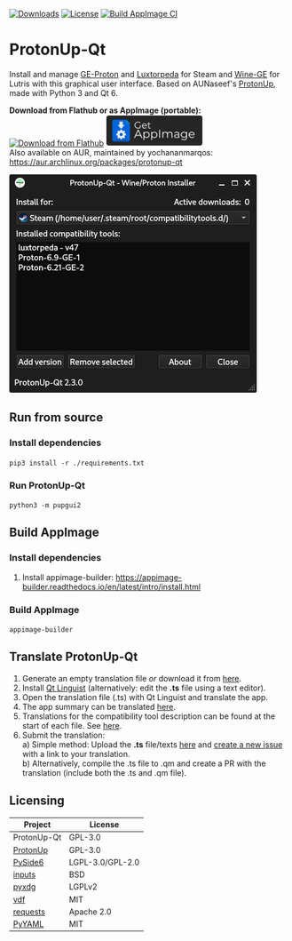[![Downloads](https://img.shields.io/github/downloads/DavidoTek/ProtonUp-Qt/total.svg)](https://github.com/DavidoTek/ProtonUp-Qt/releases)
[![License](https://img.shields.io/github/license/DavidoTek/ProtonUp-Qt)](https://github.com/DavidoTek/ProtonUp-Qt/blob/main/LICENSE)
[![Build AppImage CI](https://github.com/DavidoTek/ProtonUp-Qt/actions/workflows/appimage-ci.yml/badge.svg)](https://github.com/DavidoTek/ProtonUp-Qt/actions/workflows/appimage-ci.yml)

# ProtonUp-Qt
Install and manage [GE-Proton](https://github.com/GloriousEggroll/proton-ge-custom) and [Luxtorpeda](https://github.com/luxtorpeda-dev/luxtorpeda) for Steam and [Wine-GE](https://github.com/GloriousEggroll/wine-ge-custom) for Lutris with this graphical user interface. Based on AUNaseef's [ProtonUp](https://github.com/AUNaseef/protonup), made with Python 3 and Qt 6.  

**Download from Flathub or as AppImage (portable):**  
[<img height="56px" src="https://flathub.org/assets/badges/flathub-badge-en.png" alt="Download from Flathub" />](https://flathub.org/apps/details/net.davidotek.pupgui2) [<img height="56px" src="https://raw.githubusercontent.com/srevinsaju/get-appimage/master/static/badges/get-appimage-branding-dark.png" alt="Download AppImage" />](https://github.com/DavidoTek/ProtonUp-Qt/releases)  
Also available on AUR, maintained by yochananmarqos: https://aur.archlinux.org/packages/protonup-qt


![ProtonUp-Qt Screenshot](.github/images/pupgui2-screenshot2.png)

## Run from source
### Install dependencies
`pip3 install -r ./requirements.txt`
### Run ProtonUp-Qt
`python3 -m pupgui2`

## Build AppImage
### Install dependencies
1. Install appimage-builder: https://appimage-builder.readthedocs.io/en/latest/intro/install.html  
### Build AppImage
`appimage-builder`

## Translate ProtonUp-Qt
1. Generate an empty translation file *or* download it from [here](https://github.com/DavidoTek/ProtonUp-Qt/blob/main/i18n/pupgui2_de.ts).
2. Install [Qt Linguist](https://flathub.org/apps/details/io.qt.Linguist) (alternatively: edit the **.ts** file using a text editor).
3. Open the translation file (.ts) with Qt Linguist and translate the app.
4. The app summary can be translated [here](https://github.com/DavidoTek/ProtonUp-Qt/blob/main/share/metainfo/net.davidotek.pupgui2.appdata.xml#L7).
5. Translations for the compatibility tool description can be found at the start of each file. See [here](https://github.com/DavidoTek/ProtonUp-Qt/tree/main/pupgui2/resources/ctmods).
6. Submit the translation:   
   a) Simple method: Upload the **.ts** file/texts [here](https://gist.github.com/) and [create a new issue](https://github.com/DavidoTek/ProtonUp-Qt/issues/new?labels=translation&title=Translation:%20language) with a link to your translation.  
   b) Alternatively, compile the .ts file to .qm and create a PR with the translation (include both the .ts and .qm file).

## Licensing
Project|License
-------|--------
ProtonUp-Qt|GPL-3.0
[ProtonUp](https://pypi.org/project/protonup/)|GPL-3.0
[PySide6](https://pypi.org/project/PySide6/)|LGPL-3.0/GPL-2.0
[inputs](https://pypi.org/project/inputs/)|BSD
[pyxdg](https://pypi.org/project/pyxdg/)|LGPLv2
[vdf](https://pypi.org/project/vdf/)|MIT
[requests](https://pypi.org/project/requests/)|Apache 2.0
[PyYAML](https://pypi.org/project/PyYAML/)|MIT
